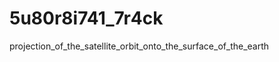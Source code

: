 # 5u80r8i741_7r4ck
projection_of_the_satellite_orbit_onto_the_surface_of_the_earth

<!-- полупречник Земље - 6378km
молния a=26600e3, e=0.74, i=63.4, omega=-90
тундра a=42163e3, e=0.27, i=63.4, omega=-90
супертундра a=42163e3, e=0.423, i=63.4, omega=-90
лупус a=29991.5e3, e=0.6, i=63.4, omega=-90
вирго a=20260.2, e=0.66085, i=, omega=-90
вест a=20267.1, e=0, i=75, omega=0
гео a=42163e3, e=0, i=0, omega=0
нзо0 a=8000e3, e=0, i=30, omega=30
нзо1 a=6796e3, e=0.000126, i=51.638, omega=-100

julia -t "auto" main.jl 29991.5e3 0.6 63.4 45 -90 2  -->